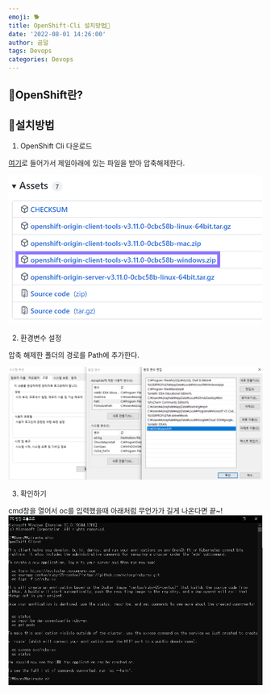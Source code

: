 ```yaml
---
emoji: 🐕
title: OpenShift-Cli 설치방법🤍
date: '2022-08-01 14:26:00'
author: 곰덜
tags: Devops
categories: Devops
---
```


## 🍈OpenShift란?



## 🍠설치방법

1. OpenShift Cli 다운로드

[여기](https://github.com/openshift/origin/releases/tag/v3.11.0)로 들어가서 제일아래에 있는 파일을 받아 압축해제한다.

![220626_01](220626_01.png)



2. 환경변수 설정

압축 해제한 폴더의 경로를 Path에 추가한다.

![220626_02](220626_02.PNG)



3. 확인하기

cmd창을 열어서 oc를 입력했을때 아래처럼 무언가가 길게 나온다면 끝~!![220626_03](220626_03.PNG)

```toc

```
